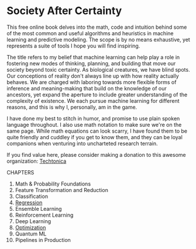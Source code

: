 # Society After Certainty

This free online book delves into the math, code and intuition behind some of the most common and useful algorithms and heuristics in machine learning and predictive modeling. The scope is by no means exhaustive, yet represents a suite of tools I hope you will find inspiring. 

The title refers to my belief that machine learning can help play a role in fostering new modes of thinking, planning, and building that move our society beyond toxic certainty. As biological creatures, we have blind spots. Our conceptions of reality don't always line up with how reality actually behaves. We are charged with laboring towards more flexible forms of inference and meaning-making that build on the knowledge of our ancestors, yet expand the aperture to include greater understanding of the complexity of existence. We each pursue machine learning for different reasons, and this is why I, personally, am in the game. 

I have done my best to stitch in humor, and promise to use plain spoken language throughout. I also use math notation to make sure we're on the same page. While math equations can look scarry, I have found them to be quite friendly and cuddley if you get to know them, and they can be loyal companions when venturing into uncharteted research terrain. 

If you find value here, please consider making a donation to this awesome organization: [Techtonica](https://techtonica.org/) 

CHAPTERS
1. Math & Probability Foundations
2. Feature Transformation and Reduction 
3. Classification
4. [Regression](https://github.com/SioKCronin/society_after_certainty/blob/master/04.Regression/04.Regression.ipynb) 
5. Ensemble Learning 
6. Reinforcement Learning 
7. Deep Learning 
8. [Optimization](https://github.com/SioKCronin/society_after_certainty/blob/master/08.Optimization/Optimization.ipynb)
9. Quantum ML
10. Pipelines in Production
